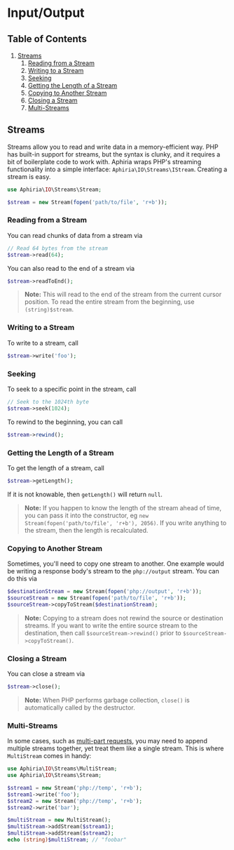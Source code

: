 <h1 id="doc-title">Input/Output</h1>

<nav class="toc-nav" markdown="1">

<div class="toc-nav-contents" markdown="1">

<h2 id="table-of-contents">Table of Contents</h2>

1. [Streams](#streams)
   1. [Reading from a Stream](#reading-from-stream)
   2. [Writing to a Stream](#writing-to-stream)
   3. [Seeking](#seeking)
   4. [Getting the Length of a Stream](#getting-length-of-stream)
   5. [Copying to Another Stream](#copying-to-another-stream)
   6. [Closing a Stream](#closing-stream)
   7. [Multi-Streams](#multi-streams)

</div>

</nav>

<h2 id="streams">Streams</h2>

Streams allow you to read and write data in a memory-efficient way.  PHP has built-in support for streams, but the syntax is clunky, and it requires a bit of boilerplate code to work with.  Aphiria wraps PHP's streaming functionality into a simple interface: `Aphiria\IO\Streams\IStream`.  Creating a stream is easy.

```php
use Aphiria\IO\Streams\Stream;

$stream = new Stream(fopen('path/to/file', 'r+b'));
```

<h3 id="reading-from-stream">Reading from a Stream</h3>

You can read chunks of data from a stream via

```php
// Read 64 bytes from the stream
$stream->read(64);
```

You can also read to the end of a stream via

```php
$stream->readToEnd();
```

> **Note:** This will read to the end of the stream from the current cursor position.  To read the entire stream from the beginning, use `(string)$stream`.

<h3 id="writing-to-stream">Writing to a Stream</h3>

To write to a stream, call

```php
$stream->write('foo');
```

<h3 id="seeking">Seeking</h3>

To seek to a specific point in the stream, call

```php
// Seek to the 1024th byte
$stream->seek(1024);
```

To rewind to the beginning, you can call

```php
$stream->rewind();
```

<h3 id="getting-length-of-stream">Getting the Length of a Stream</h3>

To get the length of a stream, call

```php
$stream->getLength();
```

If it is not knowable, then `getLength()` will return `null`.

> **Note:** If you happen to know the length of the stream ahead of time, you can pass it into the constructor, eg `new Stream(fopen('path/to/file', 'r+b'), 2056)`.  If you write anything to the stream, then the length is recalculated.

<h3 id="copying-to-another-stream">Copying to Another Stream</h3>

Sometimes, you'll need to copy one stream to another.  One example would be writing a response body's stream to the `php://output` stream.  You can do this via

```php
$destinationStream = new Stream(fopen('php://output', 'r+b'));
$sourceStream = new Stream(fopen('path/to/file', 'r+b'));
$sourceStream->copyToStream($destinationStream);
```

> **Note:** Copying to a stream does not rewind the source or destination streams.  If you want to write the entire source stream to the destination, then call `$sourceStream->rewind()` prior to `$sourceStream->copyToStream()`.

<h3 id="closing-stream">Closing a Stream</h3>

You can close a stream via

```php
$stream->close();
```

> **Note:** When PHP performs garbage collection, `close()` is automatically called by the destructor.

<h3 id="multi-streams">Multi-Streams</h3>

In some cases, such as [multi-part requests](http-requests.md#multipart-requests), you may need to append multiple streams together, yet treat them like a single stream.  This is where `MultiStream` comes in handy:

```php
use Aphiria\IO\Streams\MultiStream;
use Aphiria\IO\Streams\Stream;

$stream1 = new Stream('php://temp', 'r+b');
$stream1->write('foo');
$stream2 = new Stream('php://temp', 'r+b');
$stream2->write('bar');

$multiStream = new MultiStream();
$multiStream->addStream($stream1);
$multiStream->addStream($stream2);
echo (string)$multiStream; // "foobar"
```
